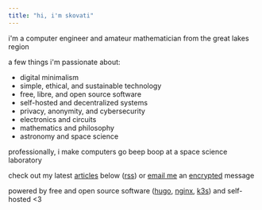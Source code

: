 ```yaml
---
title: "hi, i'm skovati"
---
```


i'm a computer engineer and amateur mathematician from the great lakes region

a few things i'm passionate about:
- digital minimalism
- simple, ethical, and sustainable technology
- free, libre, and open source software
- self-hosted and decentralized systems
- privacy, anonymity, and cybersecurity
- electronics and circuits
- mathematics and philosophy
- astronomy and space science

professionally, i make computers go beep boop at a space science laboratory

check out my latest [articles](/articles) below ([rss](/articles/index.xml)) or [email me](mailto:mail@skovati.dev) an [encrypted](/pgp) message

powered by free and open source software ([hugo](https://gohugo.io/), [nginx](https://nginx.org/en/), [k3s](https://k3s.io/)) and self-hosted <3
